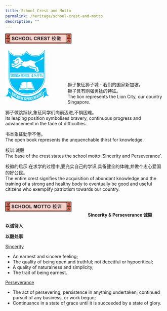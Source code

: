 ```yaml
---
title: School Crest and Motto
permalink: /heritage/school-crest-and-motto
description: ""
---
```

<div>
<div style="float: left">
<img src="/images/crest_header_1.jpg" 
     style="width:80%">
</div>
<div>
</div>
</div>

<br>
<br>
<br>
		 
<div>
<div style="float: left">
<img src="/images/crest1.jpg" 
     style="width:70%">
</div>
<div>
</div>
</div>

<br>
<br>
<br>
<br>
<br>

狮子象征狮子城 - 我们的国家新加坡。<br>
狮子具有刚强勇猛的特征。<br>
The lion represents the Lion City, our country Singapore.

狮子做跳跃状,象征同学们向前迈进,不惧困难。<br>
Its leaping position symbolises bravery, continuous progress and advancement in the face of difficulties.

书本象征勤学不倦。<br>
The open book represents the unquenchable thirst for knowledge.

校训:诚毅 <br>
The base of the crest states the school motto ‘Sincerity and Perseverance’.

校徽的启示:在求学的过程中,要充实自己的学识,具备健全的体魄,并做个忠心爱国的好公民。<br>
The entire crest signifies the acquisition of abundant knowledge and the training of a strong and healthy body to eventually be good and useful citizens who exemplify patriotism towards our country.

<br>

<div>
<div style="float: left">
<img src="/images/crest_header_2.jpg" 
     style="width:80%">
</div>
<div>
</div>
</div>

<br>

**Sincerity & Perseverance 诚毅**

**以诚待人**

**以毅处事**

<u> Sincerity </u> <br>
* An earnest and sincere feeling;
* The quality of being open and truthful; not deceitful or hypocritical;
* A quality of naturalness and simplicity;
* The trait of being earnest.

<u> Perseverance </u> <br>
* The act of persevering; persistence in anything undertaken; continued pursuit of any business, or work begun;
* Continuance in a state of grace until it is succeeded by a state of glory.
